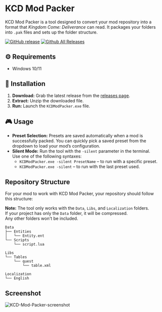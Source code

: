 # KCD Mod Packer

KCD Mod Packer is a tool designed to convert your mod repository into a format that *Kingdom Come: Deliverance* can read. It packages your folders into `.pak` files and sets up the folder structure.

[![GitHub release](https://img.shields.io/github/release/Antstar609/KCD-Mod-Packer.svg)](https://github.com/Antstar609/KCD-Mod-Packer/releases/latest)
[![Github All Releases](https://img.shields.io/github/downloads/Antstar609/KCD-Mod-Packer/total.svg)](https://github.com/Antstar609/KCD-Mod-Packer/releases/latest)

## ⚙️ Requirements

- Windows 10/11

## 🚀 Installation

1. **Download:** Grab the latest release from the [releases page](https://github.com/Antstar609/KCD-Mod-Packer/releases).
2. **Extract:** Unzip the downloaded file.
3. **Run:** Launch the `KCDModPacker.exe` file.

## 🎮 Usage

- **Preset Selection:** Presets are saved automatically when a mod is successfully packed. You can quickly pick a saved preset from the dropdown to load your mod’s configuration.
- **Silent Mode:** Run the tool with the `-silent` parameter in the terminal. Use one of the following syntaxes:
  - `KCDModPacker.exe -silent PresetName` – to run with a specific preset.
  - `KCDModPacker.exe -silent` – to run with the last preset used.

## Repository Structure

For your mod to work with KCD Mod Packer, your repository should follow this structure:

**Note:** The tool only works with the `Data`, `Libs`, and `Localization` folders.  
If your project has only the `Data` folder, it will be compressed.  
Any other folders won't be included.

```plaintext
Data
├── Entities
│   └── Entity.ent
└── Scripts
    └── script.lua

Libs
└── Tables
    └── quest
        └── table.xml

Localization
└── English
```

## Screenshot

![KCD-Mod-Packer-screenshot](https://github.com/user-attachments/assets/73f43715-46eb-480a-aee3-f437a89cbdbd)
